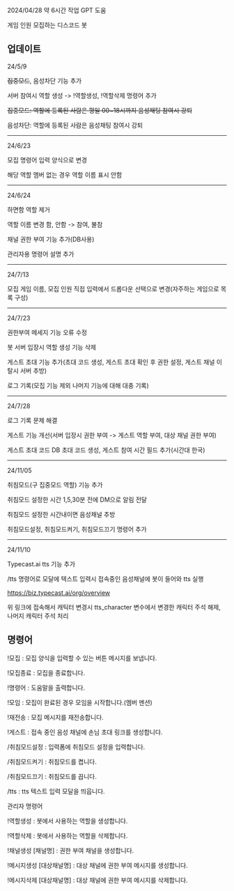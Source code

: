 2024/04/28 약 6시간 작업 GPT 도움

게임 인원 모집하는 디스코드 봇

업데이트
----
24/5/9 

~~집중모드~~, 음성차단 기능 추가

서버 참여시 역할 생성 -> !역할생성, !역할삭제 명령어 추가

~~집중모드: 
역할에 등록된 사람은 평일 00~18시까지 음성채팅 참여시 강퇴~~

음성차단:
역할에 등록된 사람은 음성채팅 참여시 강퇴

----
24/6/23

모집 명령어 입력 양식으로 변경

해당 역할 멤버 없는 경우 역할 이름 표시 안함

---
24/6/24

하면함 역할 제거

역할 이름 변경 함, 안함 -> 참여, 불참

채널 권한 부여 기능 추가(DB사용)

관리자용 명령어 설명 추가

---
24/7/13

모집 게임 이름, 모집 인원 직접 입력에서 드롭다운 선택으로 변경(자주하는 게임으로 목록 구성)

---
24/7/23

권한부여 메세지 기능 오류 수정

봇 서버 입장시 역할 생성 기능 삭제

게스트 초대 기능 추가(초대 코드 생성, 게스트 초대 확인 후 권한 설정, 게스트 채널 이탈시 서버 추방)

로그 기록(모집 기능 제외 나머지 기능에 대해 대충 기록)

---
24/7/28

로그 기록 문제 해결

게스트 기능 개선(서버 입장시 권한 부여 -> 게스트 역할 부여, 대상 채널 권한 부여)

게스트 초대 코드 DB 초대 코드 생성, 게스트 참여 시간 필드 추가(시간대 한국)

---
24/11/05

취침모드(구 집중모드 역할) 기능 추가

취침모드 설정한 시간 1,5,30분 전에 DM으로 알림 전달

취침모드 설정한 시간내이면 음성채널 추방

취침모드설정, 취침모드켜기, 취침모드끄기 명령어 추가

---
24/11/10

Typecast.ai tts 기능 추가

/tts 명령어로 모달에 텍스트 입력시 접속중인 음성채널에 봇이 들어와 tts 실행

https://biz.typecast.ai/org/overview

위 링크에 접속해서 캐틱터 변경시 tts_character 변수에서 변경한 캐릭터 주석 해제, 나머지 캐릭터 주석 처리

명령어
----
!모집 : 모집 양식을 입력할 수 있는 버튼 메시지를 보냅니다.

!모집종료 : 모집을 종료합니다.

!명령어 : 도움말을 출력합니다.

!모임 : 모집이 완료된 경우 모임을 시작합니다.(멤버 멘션)

!재전송 : 모집 메시지를 재전송합니다.

!게스트 : 접속 중인 음성 채널에 손님 초대 링크를 생성합니다.

/취침모드설정 : 입력폼에 취침모드 설정을 입력합니다.

/취침모드켜기 : 취침모드를 켭니다.

/취침모드끄기 : 취침모드를 끕니다.

/tts : tts 텍스트 입력 모달을 띄웁니다. 

관리자 명령어

!역할생성 : 봇에서 사용하는 역할을 생성합니다.

!역할삭제 : 봇에서 사용하는 역할을 삭제합니다.

!채널생성 [채널명] : 권한 부여 채널을 생성합니다.

!메시지생성 [대상채널명] : 대상 채널에 권한 부여 메시지를 생성합니다.

!메시지삭제 [대상채널명] : 대상 채널에 권한 부여 메시지를 삭제합니다.
